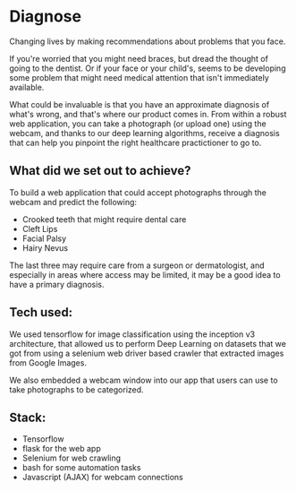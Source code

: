 # Diagnose

Changing lives by making recommendations about problems that you face.

If you're worried that you might need braces, but dread the thought of going to the dentist. Or if your face or your child's, seems to be developing some problem that might need medical attention that isn't immediately available. 

What could be invaluable is that you have an approximate diagnosis of what's wrong, and that's where our product comes in. From within a robust web application, you can take a photograph (or upload one) using the webcam, and thanks to our deep learning algorithms, receive a diagnosis that can help you pinpoint the right healthcare practictioner to go to.

## What did we set out to achieve? ##

To build a web application that could accept photographs through the webcam and predict the following:
* Crooked teeth that might require dental care
* Cleft Lips
* Facial Palsy
* Hairy Nevus

The last three may require care from a surgeon or dermatologist, and especially in areas where access may be limited, it may be a good idea to have a primary diagnosis. 

## Tech used: ##
We used tensorflow for image classification using the inception v3 architecture, that allowed us to perform Deep Learning on datasets that we got from using a selenium web driver based crawler that extracted images from Google Images. 

We also embedded a webcam window into our app that users can use to take photographs to be categorized. 

## Stack: ##
* Tensorflow
* flask for the web app
* Selenium for web crawling
* bash for some automation tasks
* Javascript (AJAX) for webcam connections
